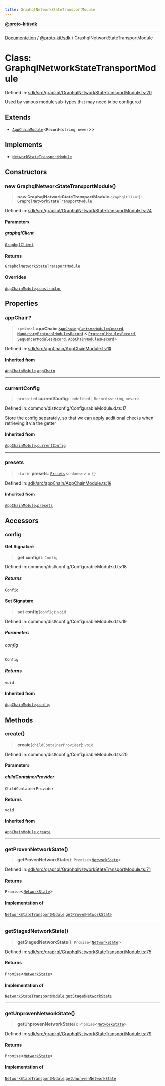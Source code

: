 ```yaml
---
title: GraphqlNetworkStateTransportModule
---
```


[**@proto-kit/sdk**](../README.md)

***

[Documentation](../../../README.md) / [@proto-kit/sdk](../README.md) / GraphqlNetworkStateTransportModule

# Class: GraphqlNetworkStateTransportModule

Defined in: [sdk/src/graphql/GraphqlNetworkStateTransportModule.ts:20](https://github.com/proto-kit/framework/blob/28efa802e3737fc3b77339148b307ef7246f3ef1/packages/sdk/src/graphql/GraphqlNetworkStateTransportModule.ts#L20)

Used by various module sub-types that may need to be configured

## Extends

- [`AppChainModule`](AppChainModule.md)\<`Record`\<`string`, `never`\>\>

## Implements

- [`NetworkStateTransportModule`](../../sequencer/interfaces/NetworkStateTransportModule.md)

## Constructors

### new GraphqlNetworkStateTransportModule()

> **new GraphqlNetworkStateTransportModule**(`graphqlClient`): [`GraphqlNetworkStateTransportModule`](GraphqlNetworkStateTransportModule.md)

Defined in: [sdk/src/graphql/GraphqlNetworkStateTransportModule.ts:24](https://github.com/proto-kit/framework/blob/28efa802e3737fc3b77339148b307ef7246f3ef1/packages/sdk/src/graphql/GraphqlNetworkStateTransportModule.ts#L24)

#### Parameters

##### graphqlClient

[`GraphqlClient`](GraphqlClient.md)

#### Returns

[`GraphqlNetworkStateTransportModule`](GraphqlNetworkStateTransportModule.md)

#### Overrides

[`AppChainModule`](AppChainModule.md).[`constructor`](AppChainModule.md#constructors)

## Properties

### appChain?

> `optional` **appChain**: [`AppChain`](AppChain.md)\<[`RuntimeModulesRecord`](../../module/type-aliases/RuntimeModulesRecord.md), [`MandatoryProtocolModulesRecord`](../../protocol/type-aliases/MandatoryProtocolModulesRecord.md) & [`ProtocolModulesRecord`](../../protocol/type-aliases/ProtocolModulesRecord.md), [`SequencerModulesRecord`](../../sequencer/type-aliases/SequencerModulesRecord.md), [`AppChainModulesRecord`](../type-aliases/AppChainModulesRecord.md)\>

Defined in: [sdk/src/appChain/AppChainModule.ts:18](https://github.com/proto-kit/framework/blob/28efa802e3737fc3b77339148b307ef7246f3ef1/packages/sdk/src/appChain/AppChainModule.ts#L18)

#### Inherited from

[`AppChainModule`](AppChainModule.md).[`appChain`](AppChainModule.md#appchain)

***

### currentConfig

> `protected` **currentConfig**: `undefined` \| `Record`\<`string`, `never`\>

Defined in: common/dist/config/ConfigurableModule.d.ts:17

Store the config separately, so that we can apply additional
checks when retrieving it via the getter

#### Inherited from

[`AppChainModule`](AppChainModule.md).[`currentConfig`](AppChainModule.md#currentconfig)

***

### presets

> `static` **presets**: [`Presets`](../../common/type-aliases/Presets.md)\<`unknown`\> = `{}`

Defined in: [sdk/src/appChain/AppChainModule.ts:16](https://github.com/proto-kit/framework/blob/28efa802e3737fc3b77339148b307ef7246f3ef1/packages/sdk/src/appChain/AppChainModule.ts#L16)

#### Inherited from

[`AppChainModule`](AppChainModule.md).[`presets`](AppChainModule.md#presets)

## Accessors

### config

#### Get Signature

> **get** **config**(): `Config`

Defined in: common/dist/config/ConfigurableModule.d.ts:18

##### Returns

`Config`

#### Set Signature

> **set** **config**(`config`): `void`

Defined in: common/dist/config/ConfigurableModule.d.ts:19

##### Parameters

###### config

`Config`

##### Returns

`void`

#### Inherited from

[`AppChainModule`](AppChainModule.md).[`config`](AppChainModule.md#config)

## Methods

### create()

> **create**(`childContainerProvider`): `void`

Defined in: common/dist/config/ConfigurableModule.d.ts:20

#### Parameters

##### childContainerProvider

[`ChildContainerProvider`](../../common/interfaces/ChildContainerProvider.md)

#### Returns

`void`

#### Inherited from

[`AppChainModule`](AppChainModule.md).[`create`](AppChainModule.md#create)

***

### getProvenNetworkState()

> **getProvenNetworkState**(): `Promise`\<[`NetworkState`](../../protocol/classes/NetworkState.md)\>

Defined in: [sdk/src/graphql/GraphqlNetworkStateTransportModule.ts:71](https://github.com/proto-kit/framework/blob/28efa802e3737fc3b77339148b307ef7246f3ef1/packages/sdk/src/graphql/GraphqlNetworkStateTransportModule.ts#L71)

#### Returns

`Promise`\<[`NetworkState`](../../protocol/classes/NetworkState.md)\>

#### Implementation of

[`NetworkStateTransportModule`](../../sequencer/interfaces/NetworkStateTransportModule.md).[`getProvenNetworkState`](../../sequencer/interfaces/NetworkStateTransportModule.md#getprovennetworkstate)

***

### getStagedNetworkState()

> **getStagedNetworkState**(): `Promise`\<[`NetworkState`](../../protocol/classes/NetworkState.md)\>

Defined in: [sdk/src/graphql/GraphqlNetworkStateTransportModule.ts:75](https://github.com/proto-kit/framework/blob/28efa802e3737fc3b77339148b307ef7246f3ef1/packages/sdk/src/graphql/GraphqlNetworkStateTransportModule.ts#L75)

#### Returns

`Promise`\<[`NetworkState`](../../protocol/classes/NetworkState.md)\>

#### Implementation of

[`NetworkStateTransportModule`](../../sequencer/interfaces/NetworkStateTransportModule.md).[`getStagedNetworkState`](../../sequencer/interfaces/NetworkStateTransportModule.md#getstagednetworkstate)

***

### getUnprovenNetworkState()

> **getUnprovenNetworkState**(): `Promise`\<[`NetworkState`](../../protocol/classes/NetworkState.md)\>

Defined in: [sdk/src/graphql/GraphqlNetworkStateTransportModule.ts:79](https://github.com/proto-kit/framework/blob/28efa802e3737fc3b77339148b307ef7246f3ef1/packages/sdk/src/graphql/GraphqlNetworkStateTransportModule.ts#L79)

#### Returns

`Promise`\<[`NetworkState`](../../protocol/classes/NetworkState.md)\>

#### Implementation of

[`NetworkStateTransportModule`](../../sequencer/interfaces/NetworkStateTransportModule.md).[`getUnprovenNetworkState`](../../sequencer/interfaces/NetworkStateTransportModule.md#getunprovennetworkstate)
